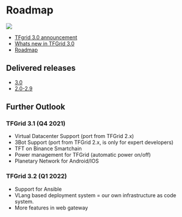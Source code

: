 # Roadmap

![](img/releasenotes.png)

- [TFgrid 3.0 announcement](https://forum.threefold.io/t/announcement-of-tfgrid-3-0/1132)
- [Whats new in TFGrid 3.0](https://forum.threefold.io/t/what-is-new-in-tfgrid-3-0/1133)
- [Roadmap](https://circles.threefold.me/project/despiegk-product_tfgrid3_roadmap/wiki/home)


## Delivered releases

- [3.0](releasenotes3)  
- [2.0-2.9](releasenotes2)  

## Further Outlook

### TFGrid 3.1 (Q4 2021)

- Virtual Datacenter Support (port from TFGrid 2.x)
- 3Bot Support (port from TFGrid 2.x, is only for expert developers)
- TFT on Binance Smartchain
- Power management for TFGrid (automatic power on/off)
- Planetary Network for Android/IOS

### TFGrid 3.2 (Q1 2022)

- Support for Ansible
- VLang based deployment system = our own infrastructure as code system.
- More features in web gateway



